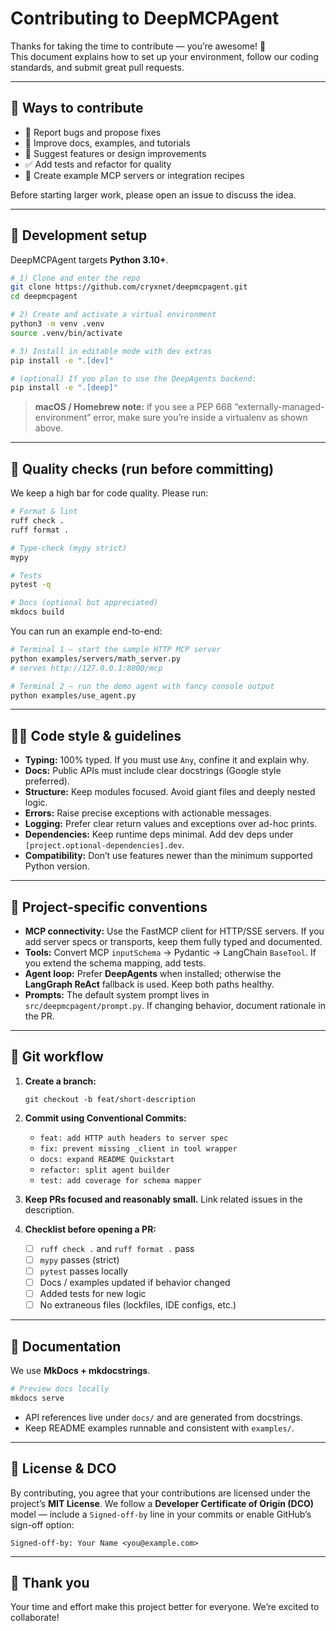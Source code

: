 # Contributing to DeepMCPAgent

Thanks for taking the time to contribute — you’re awesome! 🎉  
This document explains how to set up your environment, follow our coding standards, and submit great pull requests.

---

## 👋 Ways to contribute

- 🐛 Report bugs and propose fixes
- 🧩 Improve docs, examples, and tutorials
- 🧠 Suggest features or design improvements
- ✅ Add tests and refactor for quality
- 🔌 Create example MCP servers or integration recipes

Before starting larger work, please open an issue to discuss the idea.

---

## 🧰 Development setup

DeepMCPAgent targets **Python 3.10+**.

```bash
# 1) Clone and enter the repo
git clone https://github.com/cryxnet/deepmcpagent.git
cd deepmcpagent

# 2) Create and activate a virtual environment
python3 -m venv .venv
source .venv/bin/activate

# 3) Install in editable mode with dev extras
pip install -e ".[dev]"

# (optional) If you plan to use the DeepAgents backend:
pip install -e ".[deep]"
```

> **macOS / Homebrew note:** if you see a PEP 668 “externally-managed-environment” error, make sure you’re inside a virtualenv as shown above.

---

## 🧪 Quality checks (run before committing)

We keep a high bar for code quality. Please run:

```bash
# Format & lint
ruff check .
ruff format .

# Type-check (mypy strict)
mypy

# Tests
pytest -q

# Docs (optional but appreciated)
mkdocs build
```

You can run an example end-to-end:

```bash
# Terminal 1 — start the sample HTTP MCP server
python examples/servers/math_server.py
# serves http://127.0.0.1:8000/mcp

# Terminal 2 — run the demo agent with fancy console output
python examples/use_agent.py
```

---

## 🧑‍💻 Code style & guidelines

- **Typing:** 100% typed. If you must use `Any`, confine it and explain why.
- **Docs:** Public APIs must include clear docstrings (Google style preferred).
- **Structure:** Keep modules focused. Avoid giant files and deeply nested logic.
- **Errors:** Raise precise exceptions with actionable messages.
- **Logging:** Prefer clear return values and exceptions over ad-hoc prints.
- **Dependencies:** Keep runtime deps minimal. Add dev deps under `[project.optional-dependencies].dev`.
- **Compatibility:** Don’t use features newer than the minimum supported Python version.

---

## 🔧 Project-specific conventions

- **MCP connectivity:** Use the FastMCP client for HTTP/SSE servers. If you add server specs or transports, keep them fully typed and documented.
- **Tools:** Convert MCP `inputSchema` → Pydantic → LangChain `BaseTool`. If you extend the schema mapping, add tests.
- **Agent loop:** Prefer **DeepAgents** when installed; otherwise the **LangGraph ReAct** fallback is used. Keep both paths healthy.
- **Prompts:** The default system prompt lives in `src/deepmcpagent/prompt.py`. If changing behavior, document rationale in the PR.

---

## 🌿 Git workflow

1. **Create a branch:**

   ```
   git checkout -b feat/short-description
   ```

2. **Commit using Conventional Commits:**

   - `feat: add HTTP auth headers to server spec`
   - `fix: prevent missing _client in tool wrapper`
   - `docs: expand README Quickstart`
   - `refactor: split agent builder`
   - `test: add coverage for schema mapper`

3. **Keep PRs focused and reasonably small.** Link related issues in the description.
4. **Checklist before opening a PR:**

   - [ ] `ruff check .` and `ruff format .` pass
   - [ ] `mypy` passes (strict)
   - [ ] `pytest` passes locally
   - [ ] Docs / examples updated if behavior changed
   - [ ] Added tests for new logic
   - [ ] No extraneous files (lockfiles, IDE configs, etc.)

---

## 📝 Documentation

We use **MkDocs + mkdocstrings**.

```bash
# Preview docs locally
mkdocs serve
```

- API references live under `docs/` and are generated from docstrings.
- Keep README examples runnable and consistent with `examples/`.

---

## 🧾 License & DCO

By contributing, you agree that your contributions are licensed under the project’s **MIT License**.
We follow a **Developer Certificate of Origin (DCO)** model — include a `Signed-off-by` line in your commits or enable GitHub’s sign-off option:

```
Signed-off-by: Your Name <you@example.com>
```

---

## 🙌 Thank you

Your time and effort make this project better for everyone. We’re excited to collaborate!

